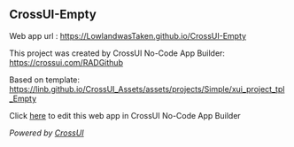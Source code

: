 ## CrossUI-Empty
Web app url : https://LowlandwasTaken.github.io/CrossUI-Empty

This project was created by CrossUI No-Code App Builder: https://crossui.com/RADGithub

Based on template: https://linb.github.io/CrossUI_Assets/assets/projects/Simple/xui_project_tpl_Empty

Click [here](https://crossui.com/RADGithub/#!from=github&owner=LowlandwasTaken&repo=CrossUI-Empty) to edit this web app in CrossUI No-Code App Builder

<i>Powered by [CrossUI](https://crossui.com)</i>
